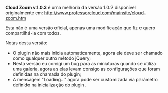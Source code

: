 <strong>Cloud Zoom v.1.0.3</strong> é uma melhoria da versão 1.0.2 disponível originalmente em: <http://www.professorcloud.com/mainsite/cloud-zoom.htm>

Esta não é uma versão oficial, apenas uma modificação que fiz e quero compartilhá-la com todos.

Notas desta versão:
* O plugin não mais inicia automaticamente, agora ele deve ser chamado como qualquer outro método jQuery;
* Nesta versão eu corrigi um bug para as miniaturas quando se utiliza uma galeria, agora as elas levam consigo as configurações que foram definidas na chamada do plugin;
* A mensagem "Loading..." agora pode ser customizada via parâmetro definido na inicialização do plugin.